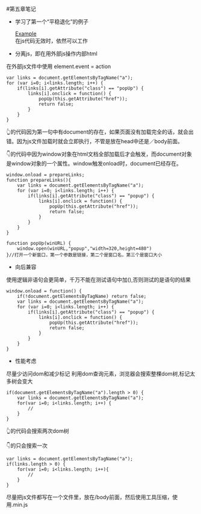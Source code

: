 #第五章笔记

* 学习了第一个“平稳退化”的例子

    <a href="http://www.example.com/" onclick="popUp(this.href);return false;">Example</a>   
在js代码无效时，依然可以工作

* 分离js，即在用外部js操作内部html

在外部js文件中使用 element.event = action

    var links = document.getElementsByTagName("a");
    for (var i=0; i<links.length; i++) {
        if(links[i].getAttribute("class") == "popUp") {
            links[i].onclick = function() {
                popUp(this.getAttribute("href"));
                return false;
            }
        }
    }

👆的代码因为第一句中有document的存在，如果页面没有加载完全的话，就会出错。因为js文件加载时就会立即执行，不管是放在head中还是／body前面。

👇的代码中因为window对象在html文档全部加载后才会触发，而document对象是window对象的一个属性。window触发onload时，document已经存在。

    window.onload = prepareLinks;
    function prepareLinks(){
        var links = document.getElementsByTagName("a");
        for (var i=0; i<links.length; i++) {
            if(links[i].getAttribute("class") == "popup") {
                links[i].onclick = function() {
                    popUp(this.getAttribute("href"));
                    return false;
                }
            }
        }
    }

    function popUp(winURL) {
        window.open(winURL,"popup","width=320,height=480")
    }//打开一个新窗口，第一个参数是链接，第二个是窗口名，第三个是窗口大小


* 向后兼容

使用逻辑非语句会更简单，千万不能在测试语句中加(),否则测试的是语句的结果

    window.onload = function() {
        if(!document.getElementsByTagName) return false;
        var links = document.getElementsByTagName("a");
        for (var i=0; i<links.length; i++) {
            if(links[i].getAttribute("class") == "popup") {
                links[i].onclick = function() {
                    popUp(this.getAttribute("href"));
                    return false;
                }
            }
        }
    }

* 性能考虑

尽量少访问dom和减少标记
利用dom查询元素，浏览器会搜索整棵dom树,标记太多树会变大

    if(document.getElementsByTagName("a").length > 0) {
        var links = document.getElementsByTagName("a");
        for(var i=0; i<links.length; i++) {
            //
        }
    }

👆的代码会搜索两次dom树

👇的只会搜索一次

    var links = document.getElementsByTagName("a");
    if(links.length > 0) {
        for(var i=0; i<links.length; i++){
            //
        }
    }

尽量把js文件都写在一个文件里，放在/body前面，然后使用工具压缩，使用.min.js
